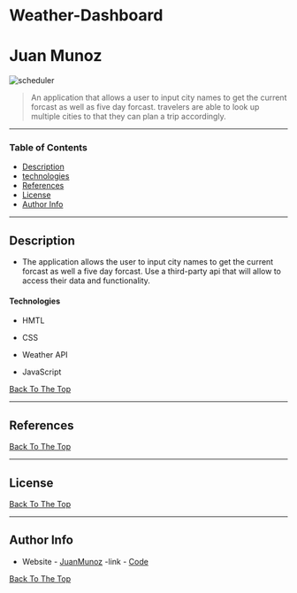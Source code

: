 # Weather-Dashboard
# Juan Munoz

![scheduler](/images/ima.png) 


 

> An application that allows a user to input city names to get the current forcast as well as five day forcast. travelers are able to look up multiple cities to that they can plan a trip accordingly. 

 
--- 

 

### Table of Contents 

 
- [Description](#description) 
- [technologies](#technologies) 
- [References](#References) 
- [License](#License) 
- [Author Info](#author-info) 

 

--- 

 

## Description  

 
-  The application allows the user to input city names to get the current forcast as well a five day forcast. Use a third-party api that will allow to access their data and functionality.
 

#### Technologies 

 

- HMTL 

- CSS

- Weather API

- JavaScript



 

[Back To The Top](#read-me-template) 
 

 

--- 

 

 

## References 

[Back To The Top](#read-me-template) 

 

--- 

 

## License 

 

 


 

[Back To The Top](#read-me-template) 

 

--- 

 

## Author Info 

 

- Website - [JuanMunoz]( https://github.com/munozjuan) 
-link - [Code](https://github.com/munozjuan/Weather-Dashboard/)

 

[Back To The Top](#read-me-template) 